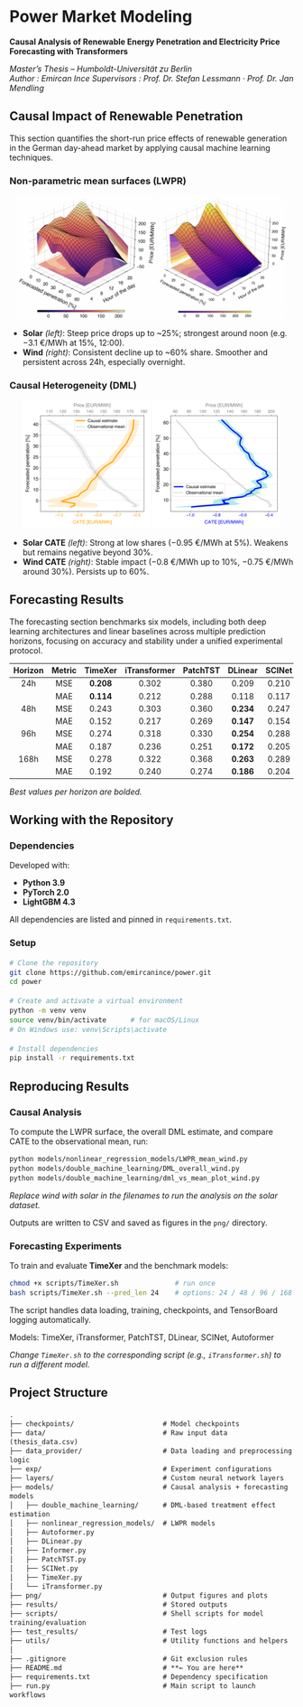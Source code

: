 # Power Market Modeling
**Causal Analysis of Renewable Energy Penetration and Electricity Price Forecasting with Transformers**

*Master’s Thesis – Humboldt-Universität zu Berlin*  
*Author : Emircan Ince*
*Supervisors : Prof. Dr. Stefan Lessmann · Prof. Dr. Jan Mendling*

## Causal Impact of Renewable Penetration

This section quantifies the short-run price effects of renewable generation in the German day-ahead market by applying causal machine learning techniques.

### Non-parametric mean surfaces (LWPR)

<p align="center">
  <img src="png/solar_2.png" alt="Solar LWPR" width="49%"/>
  <img src="png/wind_2.png" alt="Wind LWPR" width="45%"/>
</p>

- **Solar** *(left)*: Steep price drops up to ~25%; strongest around noon (e.g. −3.1 €/MWh at 15%, 12:00).
- **Wind** *(right)*: Consistent decline up to ~60% share. Smoother and persistent across 24h, especially overnight.

### Causal Heterogeneity (DML)

<p align="center">
  <img src="png/mean_vs_cate_solar.png" alt="Solar LWPR" width="45%"/>
  <img src="png/mean_vs_cate_wind.png" alt="Wind LWPR" width="45%"/>
</p>

- **Solar CATE** *(left)*: Strong at low shares (−0.95 €/MWh at 5%). Weakens but remains negative beyond 30%.
- **Wind CATE** *(right)*: Stable impact (−0.8 €/MWh up to 10%, −0.75 €/MWh around 30%). Persists up to 60%.

## Forecasting Results

The forecasting section benchmarks six models, including both deep learning architectures and linear baselines across multiple prediction horizons, focusing on accuracy and stability under a unified experimental protocol.

| Horizon | Metric | TimeXer       | iTransformer | PatchTST     | DLinear       | SCINet        | Autoformer    |
|:-------:|:------:|:-------------:|:------------:|:------------:|:-------------:|:-------------:|:-------------:|
| 24h     | MSE    | **0.208**     | 0.302        | 0.380        | 0.209         | 0.210         | 0.261         |
|         | MAE    | **0.114**     | 0.212        | 0.288        | 0.118         | 0.117         | 0.153         |
| 48h     | MSE    | 0.243         | 0.303        | 0.360        | **0.234**     | 0.247         | 0.268         |
|         | MAE    | 0.152         | 0.217        | 0.269        | **0.147**     | 0.154         | 0.175         |
| 96h     | MSE    | 0.274         | 0.318        | 0.330        | **0.254**     | 0.288         | 0.280         |
|         | MAE    | 0.187         | 0.236        | 0.251        | **0.172**     | 0.205         | 0.191         |
| 168h    | MSE    | 0.278         | 0.322        | 0.368        | **0.263**     | 0.289         | 0.285         |
|         | MAE    | 0.192         | 0.240        | 0.274        | **0.186**     | 0.204         | 0.201         |

*Best values per horizon are bolded.*

## Working with the Repository

### Dependencies

Developed with:

- **Python 3.9**
- **PyTorch 2.0**
- **LightGBM 4.3**

All dependencies are listed and pinned in `requirements.txt`.

### Setup

```bash
# Clone the repository
git clone https://github.com/emircanince/power.git
cd power

# Create and activate a virtual environment
python -m venv venv
source venv/bin/activate      # for macOS/Linux
# On Windows use: venv\Scripts\activate

# Install dependencies
pip install -r requirements.txt
```

## Reproducing Results

### Causal Analysis

To compute the LWPR surface, the overall DML estimate, and compare CATE to the observational mean, run:

```bash
python models/nonlinear_regression_models/LWPR_mean_wind.py
python models/double_machine_learning/DML_overall_wind.py
python models/double_machine_learning/dml_vs_mean_plot_wind.py
```
*Replace wind with solar in the filenames to run the analysis on the solar dataset.*

Outputs are written to CSV and saved as figures in the `png/` directory.

### Forecasting Experiments

To train and evaluate **TimeXer** and the benchmark models:

```bash
chmod +x scripts/TimeXer.sh              # run once
bash scripts/TimeXer.sh --pred_len 24    # options: 24 / 48 / 96 / 168
```

The script handles data loading, training, checkpoints, and TensorBoard logging automatically.

Models: TimeXer, iTransformer, PatchTST, DLinear, SCINet, Autoformer

*Change `TimeXer.sh` to the corresponding script (e.g., `iTransformer.sh`) to run a different model.*

## Project Structure

```text
.
├── checkpoints/                      # Model checkpoints
├── data/                             # Raw input data (thesis_data.csv)
├── data_provider/                    # Data loading and preprocessing logic
├── exp/                              # Experiment configurations
├── layers/                           # Custom neural network layers
├── models/                           # Causal analysis + forecasting models
│   ├── double_machine_learning/      # DML-based treatment effect estimation
│   ├── nonlinear_regression_models/  # LWPR models
│   ├── Autoformer.py
│   ├── DLinear.py
│   ├── Informer.py
│   ├── PatchTST.py
│   ├── SCINet.py
│   ├── TimeXer.py
│   └── iTransformer.py
├── png/                              # Output figures and plots
├── results/                          # Stored outputs
├── scripts/                          # Shell scripts for model training/evaluation
├── test_results/                     # Test logs
├── utils/                            # Utility functions and helpers
│
├── .gitignore                        # Git exclusion rules
├── README.md                         # **← You are here**
├── requirements.txt                  # Dependency specification
├── run.py                            # Main script to launch workflows
```